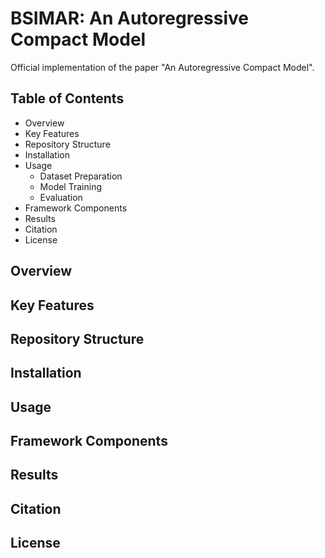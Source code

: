 # BSIMAR: An Autoregressive Compact Model

Official implementation of the paper "An Autoregressive Compact Model".


## Table of Contents
 - Overview
 -  Key Features
 - Repository Structure
 - Installation
 - Usage
    - Dataset Preparation
   - Model Training
   - Evaluation
 - Framework Components
 - Results
 - Citation
 - License
## Overview



## Key Features





## Repository Structure





## Installation





## Usage





## Framework Components





## Results




## Citation





## License

